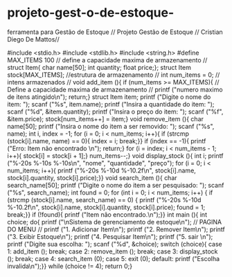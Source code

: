 # projeto-gest-o-de-estoque-
ferramenta para Gestão de Estoque 
// Projeto Gestão de Estoque // Cristian Diego De Mattos//

#include <stdio.h>
#include <stdlib.h>
#include <string.h>
#define MAX_ITEMS 100 // define a capacidade maxima de armazenamento //
struct Item{
char name[50];
int quantity;
float price;};
struct Item stock[MAX_ITEMS];   //estrutura de armazenamento //
int num_items = 0;  // intens armazenados //
void
add_item (){
if (num_items >= MAX_ITEMS){  // Define a capacidade maxima de armazenamento //
printf ("numero maximo de itens atingido\n");
return;}
struct Item item;
printf ("Digite o nome do item: ");
scanf ("%s", item.name);
printf ("Insira a quantidade do item: ");
scanf ("%d", &item.quantity);
printf ("Insira o preço do item: ");
scanf ("%f", &item.price);
stock[num_items++] = item;} 
void
remove_item (){
  char name[50];
printf ("Insira o nome do item a ser removido: ");
scanf ("%s", name);
int i, index = -1;
for (i = 0; i < num_items; i++){
if (strcmp (stock[i].name, name) == 0){
index = i;
break;}}
if (index == -1){
printf ("Erro: Item não encontrado \n");
return;}
for (i = index; i < num_items - 1; i++){
stock[i] = stock[i + 1];}
num_items--;}
void
display_stock (){
int i;
printf ("%-20s %-10s %-10s\n", "nome", "quantidade", "preço");
for (i = 0; i < num_items; i++){
printf ("%-20s %-10d %-10.2f\n", stock[i].name, stock[i].quantity,
stock[i].price);}}
void
search_item (){
char search_name[50];
printf ("Digite o nome do item a ser pesquisado: ");
scanf ("%s", search_name);
int found = 0;
for (int i = 0; i < num_items; i++)    {
if (strcmp (stock[i].name, search_name) == 0)	{
printf ("%-20s %-10d %-10.2f\n", stock[i].name, stock[i].quantity,
stock[i].price);
found = 1;
break;}}
if (!found){
printf ("Item não encontrado.\n");}}
int
main (){
int choice;
do{
printf ("\nSistema de gerenciamento de estoque\n");	// PAGINA DO MENU //
printf ("1. Adicionar Item\n");
printf ("2. Remover Item\n");
printf ("3. Exibir Estoque\n");
printf ("4. Pesquisar Item\n");
printf ("5. sair \n");
printf ("Digite sua escolha: ");
scanf ("%d", &choice);
switch (choice){
case 1:
add_item ();
break;
case 2:
remove_item ();
break;
case 3:
display_stock ();
break;
case 4:
search_item (0);
case 5:
exit (0);
default:
printf ("Escolha invalida\n");}}
while (choice != 4);
return 0;}
